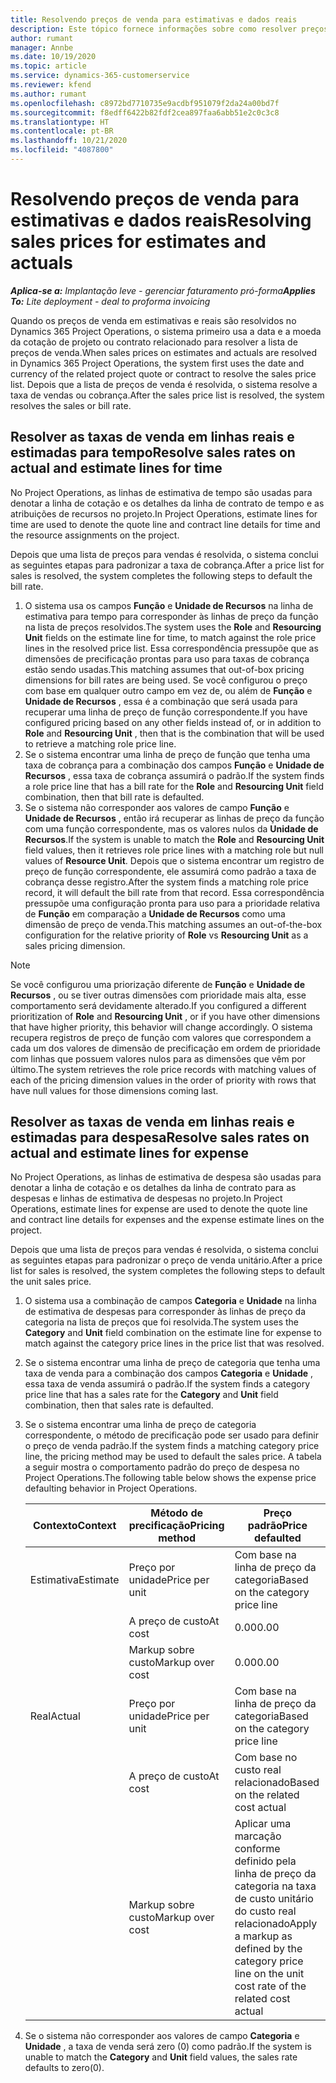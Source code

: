 ```yaml
---
title: Resolvendo preços de venda para estimativas e dados reais
description: Este tópico fornece informações sobre como resolver preços de venda em estimativas e reais.
author: rumant
manager: Annbe
ms.date: 10/19/2020
ms.topic: article
ms.service: dynamics-365-customerservice
ms.reviewer: kfend
ms.author: rumant
ms.openlocfilehash: c8972bd7710735e9acdbf951079f2da24a00bd7f
ms.sourcegitcommit: f8edff6422b82fdf2cea897faa6abb51e2c0c3c8
ms.translationtype: HT
ms.contentlocale: pt-BR
ms.lasthandoff: 10/21/2020
ms.locfileid: "4087800"
---
```

# <a name="resolving-sales-prices-for-estimates-and-actuals"></a><span data-ttu-id="1bbf3-103">Resolvendo preços de venda para estimativas e dados reais</span><span class="sxs-lookup"><span data-stu-id="1bbf3-103">Resolving sales prices for estimates and actuals</span></span>

<span data-ttu-id="1bbf3-104">_**Aplica-se a:** Implantação leve - gerenciar faturamento pró-forma_</span><span class="sxs-lookup"><span data-stu-id="1bbf3-104">_**Applies To:** Lite deployment - deal to proforma invoicing_</span></span>

<span data-ttu-id="1bbf3-105">Quando os preços de venda em estimativas e reais são resolvidos no Dynamics 365 Project Operations, o sistema primeiro usa a data e a moeda da cotação de projeto ou contrato relacionado para resolver a lista de preços de venda.</span><span class="sxs-lookup"><span data-stu-id="1bbf3-105">When sales prices on estimates and actuals are resolved in Dynamics 365 Project Operations, the system first uses the date and currency of the related project quote or contract to resolve the sales price list.</span></span> <span data-ttu-id="1bbf3-106">Depois que a lista de preços de venda é resolvida, o sistema resolve a taxa de vendas ou cobrança.</span><span class="sxs-lookup"><span data-stu-id="1bbf3-106">After the sales price list is resolved, the system resolves the sales or bill rate.</span></span>

## <a name="resolve-sales-rates-on-actual-and-estimate-lines-for-time"></a><span data-ttu-id="1bbf3-107">Resolver as taxas de venda em linhas reais e estimadas para tempo</span><span class="sxs-lookup"><span data-stu-id="1bbf3-107">Resolve sales rates on actual and estimate lines for time</span></span>

<span data-ttu-id="1bbf3-108">No Project Operations, as linhas de estimativa de tempo são usadas para denotar a linha de cotação e os detalhes da linha de contrato de tempo e as atribuições de recursos no projeto.</span><span class="sxs-lookup"><span data-stu-id="1bbf3-108">In Project Operations, estimate lines for time are used to denote the quote line and contract line details for time and the resource assignments on the project.</span></span>

<span data-ttu-id="1bbf3-109">Depois que uma lista de preços para vendas é resolvida, o sistema conclui as seguintes etapas para padronizar a taxa de cobrança.</span><span class="sxs-lookup"><span data-stu-id="1bbf3-109">After a price list for sales is resolved, the system completes the following steps to default the bill rate.</span></span>

1. <span data-ttu-id="1bbf3-110">O sistema usa os campos **Função** e **Unidade de Recursos** na linha de estimativa para tempo para corresponder às linhas de preço da função na lista de preços resolvidos.</span><span class="sxs-lookup"><span data-stu-id="1bbf3-110">The system uses the **Role** and **Resourcing Unit** fields on the estimate line for time, to match against the role price lines in the resolved price list.</span></span> <span data-ttu-id="1bbf3-111">Essa correspondência pressupõe que as dimensões de precificação prontas para uso para taxas de cobrança estão sendo usadas.</span><span class="sxs-lookup"><span data-stu-id="1bbf3-111">This matching assumes that out-of-box pricing dimensions for bill rates are being used.</span></span> <span data-ttu-id="1bbf3-112">Se você configurou o preço com base em qualquer outro campo em vez de, ou além de **Função** e **Unidade de Recursos** , essa é a combinação que será usada para recuperar uma linha de preço de função correspondente.</span><span class="sxs-lookup"><span data-stu-id="1bbf3-112">If you have configured pricing based on any other fields instead of, or in addition to **Role** and **Resourcing Unit** , then that is the combination that will be used to retrieve a matching role price line.</span></span>
2. <span data-ttu-id="1bbf3-113">Se o sistema encontrar uma linha de preço de função que tenha uma taxa de cobrança para a combinação dos campos **Função** e **Unidade de Recursos** , essa taxa de cobrança assumirá o padrão.</span><span class="sxs-lookup"><span data-stu-id="1bbf3-113">If the system finds a role price line that has a bill rate for the **Role** and **Resourcing Unit** field combination, then that bill rate is defaulted.</span></span>
3. <span data-ttu-id="1bbf3-114">Se o sistema não corresponder aos valores de campo **Função** e **Unidade de Recursos** , então irá recuperar as linhas de preço da função com uma função correspondente, mas os valores nulos da **Unidade de Recursos**.</span><span class="sxs-lookup"><span data-stu-id="1bbf3-114">If the system is unable to match the **Role** and **Resourcing Unit** field values, then it retrieves role price lines with a matching role but null values of **Resource Unit**.</span></span> <span data-ttu-id="1bbf3-115">Depois que o sistema encontrar um registro de preço de função correspondente, ele assumirá como padrão a taxa de cobrança desse registro.</span><span class="sxs-lookup"><span data-stu-id="1bbf3-115">After the system finds a matching role price record, it will default the bill rate from that record.</span></span> <span data-ttu-id="1bbf3-116">Essa correspondência pressupõe uma configuração pronta para uso para a prioridade relativa de **Função** em comparação a **Unidade de Recursos** como uma dimensão de preço de venda.</span><span class="sxs-lookup"><span data-stu-id="1bbf3-116">This matching assumes an out-of-the-box configuration for the relative priority of **Role** vs **Resourcing Unit** as a sales pricing dimension.</span></span>

> [!NOTE]
> <span data-ttu-id="1bbf3-117">Se você configurou uma priorização diferente de **Função** e **Unidade de Recursos** , ou se tiver outras dimensões com prioridade mais alta, esse comportamento será devidamente alterado.</span><span class="sxs-lookup"><span data-stu-id="1bbf3-117">If you configured a different prioritization of **Role** and **Resourcing Unit** , or if you have other dimensions that have higher priority, this behavior will change accordingly.</span></span> <span data-ttu-id="1bbf3-118">O sistema recupera registros de preço de função com valores que correspondem a cada um dos valores de dimensão de precificação em ordem de prioridade com linhas que possuem valores nulos para as dimensões que vêm por último.</span><span class="sxs-lookup"><span data-stu-id="1bbf3-118">The system retrieves the role price records with matching values of each of the pricing dimension values in the order of priority with rows that have null values for those dimensions coming last.</span></span>

## <a name="resolve-sales-rates-on-actual-and-estimate-lines-for-expense"></a><span data-ttu-id="1bbf3-119">Resolver as taxas de venda em linhas reais e estimadas para despesa</span><span class="sxs-lookup"><span data-stu-id="1bbf3-119">Resolve sales rates on actual and estimate lines for expense</span></span>

<span data-ttu-id="1bbf3-120">No Project Operations, as linhas de estimativa de despesa são usadas para denotar a linha de cotação e os detalhes da linha de contrato para as despesas e linhas de estimativa de despesas no projeto.</span><span class="sxs-lookup"><span data-stu-id="1bbf3-120">In Project Operations, estimate lines for expense are used to denote the quote line and contract line details for expenses and the expense estimate lines on the project.</span></span>

<span data-ttu-id="1bbf3-121">Depois que uma lista de preços para vendas é resolvida, o sistema conclui as seguintes etapas para padronizar o preço de venda unitário.</span><span class="sxs-lookup"><span data-stu-id="1bbf3-121">After a price list for sales is resolved, the system completes the following steps to default the unit sales price.</span></span>

1. <span data-ttu-id="1bbf3-122">O sistema usa a combinação de campos **Categoria** e **Unidade** na linha de estimativa de despesas para corresponder às linhas de preço da categoria na lista de preços que foi resolvida.</span><span class="sxs-lookup"><span data-stu-id="1bbf3-122">The system uses the **Category** and **Unit** field combination on the estimate line for expense to match against the category price lines in the price list that was resolved.</span></span>
2. <span data-ttu-id="1bbf3-123">Se o sistema encontrar uma linha de preço de categoria que tenha uma taxa de venda para a combinação dos campos **Categoria** e **Unidade** , essa taxa de venda assumirá o padrão.</span><span class="sxs-lookup"><span data-stu-id="1bbf3-123">If the system finds a category price line that has a sales rate for the **Category** and **Unit** field combination, then that sales rate is defaulted.</span></span>
3. <span data-ttu-id="1bbf3-124">Se o sistema encontrar uma linha de preço de categoria correspondente, o método de precificação pode ser usado para definir o preço de venda padrão.</span><span class="sxs-lookup"><span data-stu-id="1bbf3-124">If the system finds a matching category price line, the pricing method may be used to default the sales price.</span></span> <span data-ttu-id="1bbf3-125">A tabela a seguir mostra o comportamento padrão do preço de despesa no Project Operations.</span><span class="sxs-lookup"><span data-stu-id="1bbf3-125">The following table below shows the expense price defaulting behavior in Project Operations.</span></span>

    | <span data-ttu-id="1bbf3-126">Contexto</span><span class="sxs-lookup"><span data-stu-id="1bbf3-126">Context</span></span> | <span data-ttu-id="1bbf3-127">Método de precificação</span><span class="sxs-lookup"><span data-stu-id="1bbf3-127">Pricing method</span></span> | <span data-ttu-id="1bbf3-128">Preço padrão</span><span class="sxs-lookup"><span data-stu-id="1bbf3-128">Price defaulted</span></span> |
    | --- | --- | --- |
    | <span data-ttu-id="1bbf3-129">Estimativa</span><span class="sxs-lookup"><span data-stu-id="1bbf3-129">Estimate</span></span> | <span data-ttu-id="1bbf3-130">Preço por unidade</span><span class="sxs-lookup"><span data-stu-id="1bbf3-130">Price per unit</span></span> | <span data-ttu-id="1bbf3-131">Com base na linha de preço da categoria</span><span class="sxs-lookup"><span data-stu-id="1bbf3-131">Based on the category price line</span></span> |
    | &nbsp; | <span data-ttu-id="1bbf3-132">A preço de custo</span><span class="sxs-lookup"><span data-stu-id="1bbf3-132">At cost</span></span> | <span data-ttu-id="1bbf3-133">0.00</span><span class="sxs-lookup"><span data-stu-id="1bbf3-133">0.00</span></span> |
    | &nbsp; | <span data-ttu-id="1bbf3-134">Markup sobre custo</span><span class="sxs-lookup"><span data-stu-id="1bbf3-134">Markup over cost</span></span> | <span data-ttu-id="1bbf3-135">0.00</span><span class="sxs-lookup"><span data-stu-id="1bbf3-135">0.00</span></span> |
    | <span data-ttu-id="1bbf3-136">Real</span><span class="sxs-lookup"><span data-stu-id="1bbf3-136">Actual</span></span> | <span data-ttu-id="1bbf3-137">Preço por unidade</span><span class="sxs-lookup"><span data-stu-id="1bbf3-137">Price per unit</span></span> | <span data-ttu-id="1bbf3-138">Com base na linha de preço da categoria</span><span class="sxs-lookup"><span data-stu-id="1bbf3-138">Based on the category price line</span></span> |
    | &nbsp; | <span data-ttu-id="1bbf3-139">A preço de custo</span><span class="sxs-lookup"><span data-stu-id="1bbf3-139">At cost</span></span> | <span data-ttu-id="1bbf3-140">Com base no custo real relacionado</span><span class="sxs-lookup"><span data-stu-id="1bbf3-140">Based on the related cost actual</span></span> |
    | &nbsp; | <span data-ttu-id="1bbf3-141">Markup sobre custo</span><span class="sxs-lookup"><span data-stu-id="1bbf3-141">Markup over cost</span></span> | <span data-ttu-id="1bbf3-142">Aplicar uma marcação conforme definido pela linha de preço da categoria na taxa de custo unitário do custo real relacionado</span><span class="sxs-lookup"><span data-stu-id="1bbf3-142">Apply a markup as defined by the category price line on the unit cost rate of the related cost actual</span></span> |

4. <span data-ttu-id="1bbf3-143">Se o sistema não corresponder aos valores de campo **Categoria** e **Unidade** , a taxa de venda será zero (0) como padrão.</span><span class="sxs-lookup"><span data-stu-id="1bbf3-143">If the system is unable to match the **Category** and **Unit** field values, the sales rate defaults to zero(0).</span></span>
